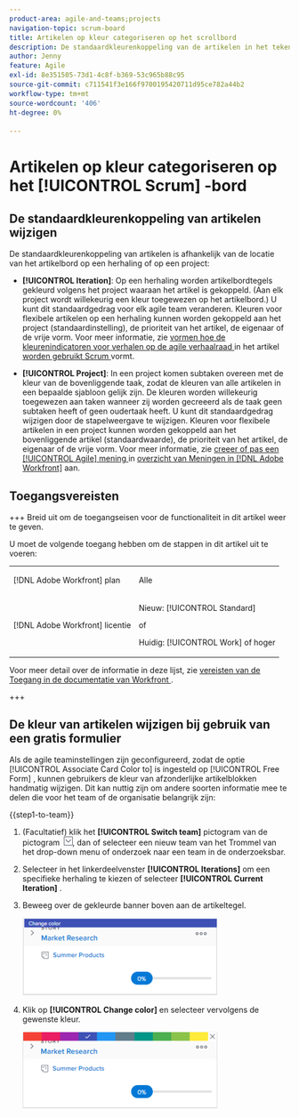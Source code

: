 ```yaml
---
product-area: agile-and-teams;projects
navigation-topic: scrum-board
title: Artikelen op kleur categoriseren op het scrollbord
description: De standaardkleurenkoppeling van de artikelen in het tekengebied is afhankelijk van de locatie van het whiteboard op een herhaling of op een project.
author: Jenny
feature: Agile
exl-id: 8e351505-73d1-4c8f-b369-53c965b88c95
source-git-commit: c711541f3e166f9700195420711d95ce782a44b2
workflow-type: tm+mt
source-wordcount: '406'
ht-degree: 0%

---
```


# Artikelen op kleur categoriseren op het [!UICONTROL Scrum] -bord

## De standaardkleurenkoppeling van artikelen wijzigen

De standaardkleurenkoppeling van artikelen is afhankelijk van de locatie van het artikelbord op een herhaling of op een project:

* **[!UICONTROL Iteration]**: Op een herhaling worden artikelbordtegels gekleurd volgens het project waaraan het artikel is gekoppeld. (Aan elk project wordt willekeurig een kleur toegewezen op het artikelbord.) U kunt dit standaardgedrag voor elk agile team veranderen. Kleuren voor flexibele artikelen op een herhaling kunnen worden gekoppeld aan het project (standaardinstelling), de prioriteit van het artikel, de eigenaar of de vrije vorm. Voor meer informatie, zie [ vormen hoe de kleurenindicatoren voor verhalen op de agile verhaalraad ](../../../agile/get-started-with-agile-in-workfront/configure-scrum.md#configur4) in het artikel [ worden gebruikt Scrum ](../../../agile/get-started-with-agile-in-workfront/configure-scrum.md) vormt.

* **[!UICONTROL Project]**: In een project komen subtaken overeen met de kleur van de bovenliggende taak, zodat de kleuren van alle artikelen in een bepaalde sjabloon gelijk zijn. De kleuren worden willekeurig toegewezen aan taken wanneer zij worden gecreeerd als de taak geen subtaken heeft of geen oudertaak heeft. U kunt dit standaardgedrag wijzigen door de stapelweergave te wijzigen. Kleuren voor flexibele artikelen in een project kunnen worden gekoppeld aan het bovenliggende artikel (standaardwaarde), de prioriteit van het artikel, de eigenaar of de vrije vorm. Voor meer informatie, zie [ creeer of pas een [!UICONTROL Agile] mening ](../../../reports-and-dashboards/reports/reporting-elements/views-overview.md#customizing-an-agile-view) in [ overzicht van Meningen in  [!DNL Adobe Workfront]](../../../reports-and-dashboards/reports/reporting-elements/views-overview.md) aan.

## Toegangsvereisten

+++ Breid uit om de toegangseisen voor de functionaliteit in dit artikel weer te geven.

U moet de volgende toegang hebben om de stappen in dit artikel uit te voeren:

<table style="table-layout:auto"> 
 <tbody> 
  <tr> 
   <td role="rowheader">[!DNL Adobe Workfront] plan</td> 
   <td> <p>Alle</p> </td> 
  </tr> 
  <tr> 
   <td role="rowheader">[!DNL Adobe Workfront] licentie</td> 
   <td> <p>Nieuw: [!UICONTROL Standard]</p> 
   of
   <p>Huidig: [!UICONTROL Work] of hoger</p> </td> 
  </tr>
 </tbody> 
</table>

Voor meer detail over de informatie in deze lijst, zie [ vereisten van de Toegang in de documentatie van Workfront ](/help/quicksilver/administration-and-setup/add-users/access-levels-and-object-permissions/access-level-requirements-in-documentation.md).

+++

## De kleur van artikelen wijzigen bij gebruik van een gratis formulier

Als de agile teaminstellingen zijn geconfigureerd, zodat de optie [!UICONTROL Associate Card Color to] is ingesteld op [!UICONTROL Free Form] , kunnen gebruikers de kleur van afzonderlijke artikelblokken handmatig wijzigen. Dit kan nuttig zijn om andere soorten informatie mee te delen die voor het team of de organisatie belangrijk zijn:

{{step1-to-team}}

1. (Facultatief) klik het **[!UICONTROL Switch team]** pictogram van de pictogram ![ Schakelaar teampictogram ](assets/switch-team-icon.png), dan of selecteer een nieuw team van het Trommel van het drop-down menu of onderzoek naar een team in de onderzoeksbar.

1. Selecteer in het linkerdeelvenster **[!UICONTROL Iterations]** om een specifieke herhaling te kiezen of selecteer **[!UICONTROL Current Iteration]** .
1. Beweeg over de gekleurde banner boven aan de artikeltegel.

   ![ verhaalkaart ](assets/agile-story-color1-nwe-350x140.png)

1. Klik op **[!UICONTROL Change color]** en selecteer vervolgens de gewenste kleur.

   ![ kies kleur ](assets/agile-story-color2-nwe-350x138.png)
